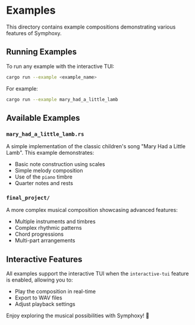 # Examples

This directory contains example compositions demonstrating various features of Symphoxy.

## Running Examples

To run any example with the interactive TUI:

```bash
cargo run --example <example_name>
```

For example:
```bash
cargo run --example mary_had_a_little_lamb
```

## Available Examples

### `mary_had_a_little_lamb.rs`
A simple implementation of the classic children's song "Mary Had a Little Lamb". This example demonstrates:
- Basic note construction using scales
- Simple melody composition
- Use of the `piano` timbre
- Quarter notes and rests

### `final_project/`
A more complex musical composition showcasing advanced features:
- Multiple instruments and timbres
- Complex rhythmic patterns
- Chord progressions
- Multi-part arrangements

## Interactive Features

All examples support the interactive TUI when the `interactive-tui` feature is enabled, allowing you to:
- Play the composition in real-time
- Export to WAV files
- Adjust playback settings

Enjoy exploring the musical possibilities with Symphoxy! 🎵
